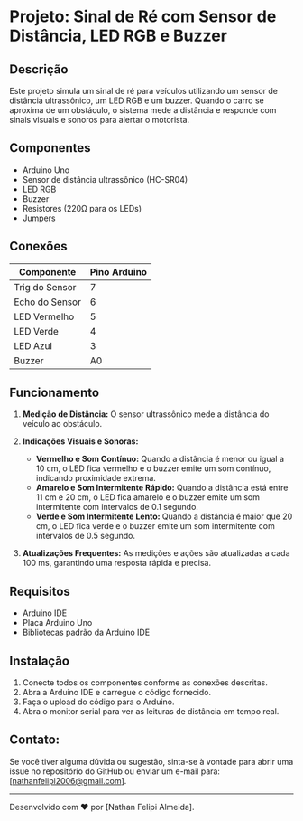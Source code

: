 # Projeto: Sinal de Ré com Sensor de Distância, LED RGB e Buzzer

## Descrição

Este projeto simula um sinal de ré para veículos utilizando um sensor de distância ultrassônico, um LED RGB e um buzzer. Quando o carro se aproxima de um obstáculo, o sistema mede a distância e responde com sinais visuais e sonoros para alertar o motorista.

## Componentes

- Arduino Uno
- Sensor de distância ultrassônico (HC-SR04)
- LED RGB
- Buzzer
- Resistores (220Ω para os LEDs)
- Jumpers

## Conexões

| Componente      | Pino Arduino       |
| --------------- | ------------------ |
| Trig do Sensor  | 7                  |
| Echo do Sensor  | 6                  |
| LED Vermelho    | 5                  |
| LED Verde       | 4                  |
| LED Azul        | 3                  |
| Buzzer          | A0                 |

## Funcionamento

1. **Medição de Distância:** O sensor ultrassônico mede a distância do veículo ao obstáculo.
2. **Indicações Visuais e Sonoras:**
   - **Vermelho e Som Contínuo:** Quando a distância é menor ou igual a 10 cm, o LED fica vermelho e o buzzer emite um som contínuo, indicando proximidade extrema.
   - **Amarelo e Som Intermitente Rápido:** Quando a distância está entre 11 cm e 20 cm, o LED fica amarelo e o buzzer emite um som intermitente com intervalos de 0.1 segundo.
   - **Verde e Som Intermitente Lento:** Quando a distância é maior que 20 cm, o LED fica verde e o buzzer emite um som intermitente com intervalos de 0.5 segundo.

3. **Atualizações Frequentes:** As medições e ações são atualizadas a cada 100 ms, garantindo uma resposta rápida e precisa.

## Requisitos

- Arduino IDE
- Placa Arduino Uno
- Bibliotecas padrão da Arduino IDE

## Instalação

1. Conecte todos os componentes conforme as conexões descritas.
2. Abra a Arduino IDE e carregue o código fornecido.
3. Faça o upload do código para o Arduino.
4. Abra o monitor serial para ver as leituras de distância em tempo real.

## Contato:

Se você tiver alguma dúvida ou sugestão, sinta-se à vontade para abrir uma issue no repositório do GitHub ou enviar um e-mail para: 
[nathanfelipi2006@gmail.com].

---

Desenvolvido com ❤️ por [Nathan Felipi Almeida].


